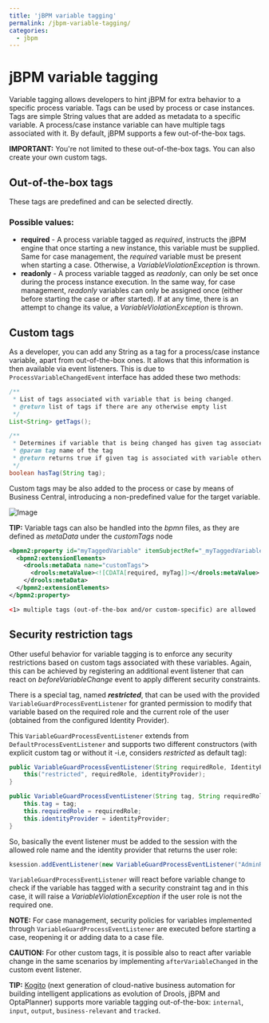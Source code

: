 ```yaml
---
title: 'jBPM variable tagging'
permalink: /jbpm-variable-tagging/
categories:
  - jbpm
---
```


# jBPM variable tagging

Variable tagging allows developers to hint jBPM for extra behavior to a specific process variable. Tags can be used by process or case instances. Tags are simple String values that are added as metadata to a specific variable. A process/case instance variable can have multiple tags associated with it.
By default, jBPM supports a few out-of-the-box tags.

**IMPORTANT:** You're not limited to these out-of-the-box tags. You can also create your own custom tags.

## Out-of-the-box tags
These tags are predefined and can be selected directly.

### Possible values:
* **required** - A process variable tagged as _required_, instructs the jBPM engine that once starting a new instance, this variable must be supplied. Same for case management, the _required_ variable must be present when starting a case. Otherwise, a _VariableViolationException_ is thrown.
* **readonly** - A process variable tagged as _readonly_, can only be set once during the process instance execution. In the same way, for case management, _readonly_ variables can only be assigned once (either before starting the case or after started). If at any time, there is an attempt to change its value, a _VariableViolationException_ is thrown.

## Custom tags
As a developer, you can add any String as a tag for a process/case instance variable, apart from out-of-the-box ones. It allows that this information is then available via event listeners. This is due to `ProcessVariableChangedEvent` interface has added these two methods:

```java
/**
 * List of tags associated with variable that is being changed.
 * @return list of tags if there are any otherwise empty list
 */
List<String> getTags();

/**
 * Determines if variable that is being changed has given tag associated with it
 * @param tag name of the tag
 * @return returns true if given tag is associated with variable otherwise false
 */
boolean hasTag(String tag);
```

Custom tags may be also added to the process or case by means of Business Central, introducing a non-predefined value for the target variable. 

![Image](https://user-images.githubusercontent.com/1962786/78351028-acecd300-7595-11ea-8729-7e2ab1e575b5.png)


**TIP:** Variable tags can also be handled into the _bpmn_ files, as they are defined as _metaData_ under the _customTags_ node

```xml
<bpmn2:property id="myTaggedVariable" itemSubjectRef="_myTaggedVariableItem">
  <bpmn2:extensionElements>
    <drools:metaData name="customTags">
      <drools:metaValue><![CDATA[required, myTag]]></drools:metaValue> <!--1-->
    </drools:metaData>
  </bpmn2:extensionElements>
</bpmn2:property>   

<1> multiple tags (out-of-the-box and/or custom-specific) are allowed
```


## Security restriction tags
Other useful behavior for variable tagging is to enforce any security restrictions based on custom tags associated with these variables. Again, this can be achieved by registering an additional event listener that can react on _beforeVariableChange_ event to apply different security constraints.

There is a special tag, named _**restricted**_, that can be used with the provided `VariableGuardProcessEventListener` for granted permission to modify that variable based on the required role and the current role of the user (obtained from the configured Identity Provider).

This `VariableGuardProcessEventListener` extends from `DefaultProcessEventListener` and supports two different constructors (with explicit custom tag or without it -i.e, considers _restricted_ as default tag): 

```java
public VariableGuardProcessEventListener(String requiredRole, IdentityProvider identityProvider) {        
    this("restricted", requiredRole, identityProvider);
}

public VariableGuardProcessEventListener(String tag, String requiredRole, IdentityProvider identityProvider) {
    this.tag = tag;
    this.requiredRole = requiredRole;
    this.identityProvider = identityProvider;
}
```

So, basically the event listener must be added to the session with the allowed role name and the identity provider that returns the user role: 

```java
ksession.addEventListener(new VariableGuardProcessEventListener("AdminRole", myIdentityProvider));
```

`VariableGuardProcessEventListener` will react before variable change to check if the variable has tagged with a security constraint tag and in this case, it will raise a _VariableViolationException_ if the user role is not the required one.


**NOTE:** For case management, security policies for variables implemented through `VariableGuardProcessEventListener` are executed before starting a case, reopening it or adding data to a case file. 

**CAUTION:** For other custom tags, it is possible also to react after variable change in the same scenarios by implementing `afterVariableChanged` in the custom event listener.

**TIP:** [Kogito](https://github.com/kiegroup/kogito-runtimes) (next generation of cloud-native business automation for building intelligent applications as evolution of Drools, jBPM and OptaPlanner) supports more variable tagging out-of-the-box: `internal`, `input`, `output`, `business-relevant` and `tracked`.
